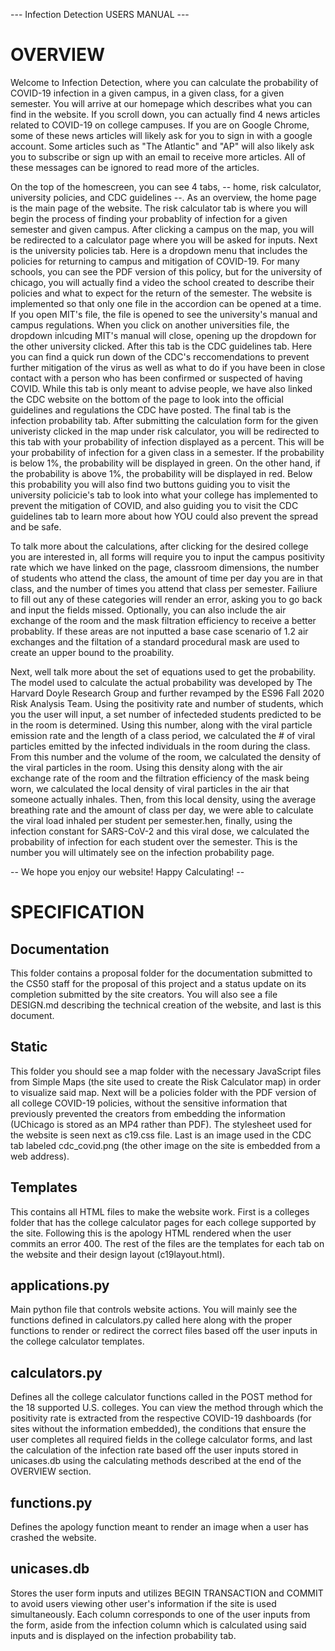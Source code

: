 --- Infection Detection USERS MANUAL ---

# OVERVIEW 

Welcome to Infection Detection, where you can calculate the probability of COVID-19 infection in a given campus, in a given class, for a given semester. You will arrive at our homepage which describes what you can find in the website. If you scroll down, you can actually find 4 news articles related to COVID-19 on college campuses. If you are on Google Chrome, some
of these news articles will likely ask for you to sign in with a google account. Some articles such as "The Atlantic" and "AP" will also likely ask you to subscribe or sign up with an email to receive more articles.
All of these messages can be ignored to read more of the articles.

On the top of the homescreen, you can see 4 tabs, -- home, risk calculator, university policies, and CDC guidelines --. As an overview, the home page is the main page of the website. The risk calculator tab is where you will begin the process
of finding your probablity of infection for a given semester and given campus. After clicking a campus on the map, you will be redirected to a calculator page where you will be asked for inputs. Next is the university policies tab.
Here is a dropdown menu that includes the policies for returning to campus and mitigation of COVID-19. For many schools, you can see the PDF version of this policy, but for the university of chicago, you will actually find a video
the school created to describe their policies and what to expect for the return of the semester. The website is implemented so that only one file in the accordion can be opened at a time. If you open MIT's file, the file is opened
to see the university's manual and campus regulations. When you click on another universities file, the dropdown inlcuding MIT's manual will close, opening up the dropdown for the other university clicked. After this tab is the CDC
guidelines tab. Here you can find a quick run down of the CDC's reccomendations to prevent further mitigation of the virus as well as what to do if you have been in close contact with a person who has been confirmed or suspected
of having COVID. While this tab is only meant to advise people, we have also linked the CDC website on the bottom of the page to look into the official guidelines and regulations the CDC have posted. The final tab is the infection
probability tab. After submitting the calculation form for the given univeristy clicked in the map under risk calculator, you will be redirected to this tab with your probability of infection displayed as a percent. This will be your
probability of infection for a given class in a semester. If the probability is below 1%, the probability will be displayed in green. On the other hand, if the probability is above 1%, the probability will be displayed in red. Below
this probability you will also find two buttons guiding you to visit the university policicie's tab to look into what your college has implemented to prevent the mitigation of COVID, and also guiding you to visit the CDC guidelines
tab to learn more about how YOU could also prevent the spread and be safe.

To talk more about the calculations, after clicking for the desired college you are interested in, all forms will require you to input the campus positivity rate which we have linked on the page, classroom dimensions, the number of students who attend the class, the amount of time per day you
are in that class, and the number of times you attend that class per semester. Failiure to fill out any of these categories will render an error, asking you to go back and input the fields missed. Optionally, you can also include
the air exchange of the room and the mask filtration efficiency to receive a better probablity. If these areas are not inputted a base case scenario of 1.2 air exchanges and the filtation of a standard procedural mask are used to
create an upper bound to the proability.

Next, well talk more about the set of equations used to get the probability. The model used to calculate the actual probability was developed by The Harvard Doyle Research Group and further revamped by the ES96 Fall 2020
Risk Analysis Team. Using the positivity rate and number of students, which you the user will input, a set number of infecteded students predicted to be in the room is determined. Using this number, along with the viral
particle emission rate and the length of a class period, we calculated the # of viral particles emitted by the infected individuals in the room during the class. From this number and the volume of the room, we calculated
the density of the viral particles in the room. Using this density along with the air exchange rate of the room and the filtration efficiency of the mask being worn, we calculated the local density of viral particles in
the air that someone actually inhales. Then, from this local density, using the average breathing rate and the amount of class per day, we were able to calculate the viral load inhaled per student per semester.hen, finally,
using the infection constant for SARS-CoV-2 and this viral dose, we calculated the probability of infection for each student over the semester. This is the number you will ultimately see on the infection probability page.


-- We hope you enjoy our website! Happy Calculating! --

# SPECIFICATION

## Documentation
This folder contains a proposal folder for the documentation submitted to the CS50 staff for the proposal of this project and a status update on its completion submitted by the site creators. You will also see a file
DESIGN.md describing the technical creation of the website, and last is this document.

## Static
This folder you should see a map folder with the necessary JavaScript files from Simple Maps (the site used to create the Risk Calculator map) in order to visualize said map. Next will be a policies folder with the PDF
version of all college COVID-19 policies, without the sensitive information that previously prevented the creators from embedding the information (UChicago is stored as an MP4 rather than PDF). The stylesheet used
for the website is seen next as c19.css file. Last is an image used in the CDC tab labeled cdc_covid.png (the other image on the site is embedded from a web address).

## Templates
This contains all HTML files to make the website work. First is a colleges folder that has the college calculator pages for each college supported by the site. Following this is the apology HTML rendered when the user
commits an error 400. The rest of the files are the templates for each tab on the website and their design layout (c19layout.html).

## applications.py
Main python file that controls website actions. You will mainly see the functions defined in calculators.py called here along with the proper functions to render or redirect the correct files based off the user
inputs in the college calculator templates.

## calculators.py
Defines all the college calculator functions called in the POST method for the 18 supported U.S. colleges. You can view the method through which the positivity rate is extracted from the respective COVID-19
dashboards (for sites without the information embedded), the conditions that ensure the user completes all required fields in the college calculator forms, and last the calculation of the infection rate based off the
user inputs stored in unicases.db using the calculating methods described at the end of the OVERVIEW section.

## functions.py
Defines the apology function meant to render an image when a user has crashed the website.

## unicases.db
Stores the user form inputs and utilizes BEGIN TRANSACTION and COMMIT to avoid users viewing other user's information if the site is used simultaneously. Each column corresponds to one of the user inputs from the form,
aside from the infection column which is calculated using said inputs and is displayed on the infection probability tab.
